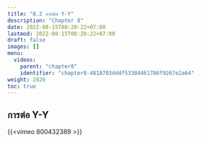 ```yaml
---
title: "8.2 การต่อ Y-Y"
description: "Chapter 8"
date: 2022-08-15T08:20:22+07:00
lastmod: 2022-08-15T08:20:22+07:00
draft: false
images: []
menu:
  videos:
    parent: "chapter8"
    identifier: "chapter8-4818703dd4f5338d461786f9267e2a64"
weight: 2820
toc: true
---
```


## การต่อ Y-Y

{{<vimeo 800432389 >}}
